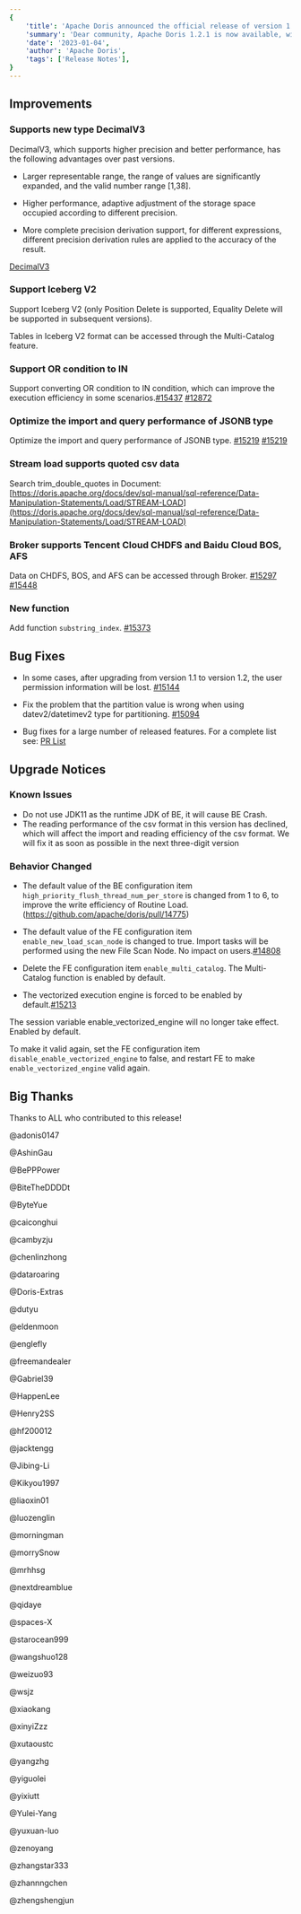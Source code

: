 ```yaml
---
{
    'title': 'Apache Doris announced the official release of version 1.2.1',
    'summary': 'Dear community, Apache Doris 1.2.1 is now available, with several enhancements and bug fixes based on 1.2.0，enabling smoother user experience.',
    'date': '2023-01-04',
    'author': 'Apache Doris',
    'tags': ['Release Notes'],
}
---
```


<!--
Licensed to the Apache Software Foundation (ASF) under one
or more contributor license agreements.  See the NOTICE file
distributed with this work for additional information
regarding copyright ownership.  The ASF licenses this file
to you under the Apache License, Version 2.0 (the
"License"); you may not use this file except in compliance
with the License.  You may obtain a copy of the License at

  http://www.apache.org/licenses/LICENSE-2.0

Unless required by applicable law or agreed to in writing,
software distributed under the License is distributed on an
"AS IS" BASIS, WITHOUT WARRANTIES OR CONDITIONS OF ANY
KIND, either express or implied.  See the License for the
specific language governing permissions and limitations
under the License.
-->



## Improvements

### Supports new type DecimalV3

DecimalV3, which supports higher precision and better performance, has the following advantages over past versions.

- Larger representable range, the range of values are significantly expanded, and the valid number range [1,38].

- Higher performance, adaptive adjustment of the storage space occupied according to different precision.

- More complete precision derivation support, for different expressions, different precision derivation rules are applied to the accuracy of the result.

[DecimalV3](https://doris.apache.org/docs/dev/sql-manual/sql-reference/Data-Types/DECIMALV3/)

### Support Iceberg V2

Support Iceberg V2 (only Position Delete is supported, Equality Delete will be supported in subsequent versions).

Tables in Iceberg V2 format can be accessed through the Multi-Catalog feature.

### Support OR condition to IN

Support converting  OR condition to IN condition, which can improve the execution efficiency in some scenarios.[#15437](https://github.com/apache/doris/pull/15437) [#12872](https://github.com/apache/doris/pull/12872)

### Optimize the import and query performance of JSONB type

Optimize the import and query performance of JSONB type. [#15219](https://github.com/apache/doris/pull/15219)  [#15219](https://github.com/apache/doris/pull/15219)

### Stream load supports quoted csv data

Search trim_double_quotes in Document:[https://doris.apache.org/docs/dev/sql-manual/sql-reference/Data-Manipulation-Statements/Load/STREAM-LOAD](https://doris.apache.org/docs/dev/sql-manual/sql-reference/Data-Manipulation-Statements/Load/STREAM-LOAD)

### Broker supports Tencent Cloud CHDFS and Baidu Cloud BOS, AFS

Data on CHDFS, BOS, and AFS can be accessed through Broker. [#15297](https://github.com/apache/doris/pull/15297) [#15448](https://github.com/apache/doris/pull/15448)

### New function

Add function `substring_index`. [#15373](https://github.com/apache/doris/pull/15373)

## Bug Fixes

- In some cases, after upgrading from version 1.1 to version 1.2, the user permission information will be lost. [#15144](https://github.com/apache/doris/pull/15144)

- Fix the problem that the partition value is wrong when using datev2/datetimev2 type for partitioning. [#15094](https://github.com/apache/doris/pull/15094)

- Bug fixes for a large number of released features. For a complete list see: [PR List](https://github.com/apache/doris/pulls?q=is%3Apr+label%3Adev%2F1.2.1-merged+is%3Aclosed)

## Upgrade Notices

### Known Issues

- Do not use JDK11 as the runtime JDK of BE, it will cause BE Crash.
- The reading performance of the csv format in this version has declined, which will affect the import and reading efficiency of the csv format. We will fix it as soon as possible in the next three-digit version

### Behavior Changed

- The default value of the BE configuration item `high_priority_flush_thread_num_per_store` is changed from 1 to 6, to improve the write efficiency of Routine Load. (https://github.com/apache/doris/pull/14775)

- The default value of the FE configuration item `enable_new_load_scan_node` is changed to true. Import tasks will be performed using the new File Scan Node. No impact on users.[#14808](https://github.com/apache/doris/pull/14808)

- Delete the FE configuration item `enable_multi_catalog`. The Multi-Catalog function is enabled by default.

- The vectorized execution engine is forced to be enabled by default.[#15213](https://github.com/apache/doris/pull/15213)

The session variable enable_vectorized_engine will no longer take effect. Enabled by default.

To make it valid again, set the FE configuration item `disable_enable_vectorized_engine` to false, and restart FE to make `enable_vectorized_engine` valid again.


## Big Thanks

Thanks to ALL who contributed to this release!


@adonis0147

@AshinGau

@BePPPower

@BiteTheDDDDt

@ByteYue

@caiconghui

@cambyzju

@chenlinzhong

@dataroaring

@Doris-Extras

@dutyu

@eldenmoon

@englefly

@freemandealer

@Gabriel39

@HappenLee

@Henry2SS

@hf200012

@jacktengg

@Jibing-Li

@Kikyou1997

@liaoxin01

@luozenglin

@morningman

@morrySnow

@mrhhsg

@nextdreamblue

@qidaye

@spaces-X

@starocean999

@wangshuo128

@weizuo93

@wsjz

@xiaokang

@xinyiZzz

@xutaoustc

@yangzhg

@yiguolei

@yixiutt

@Yulei-Yang

@yuxuan-luo

@zenoyang

@zhangstar333

@zhannngchen

@zhengshengjun






